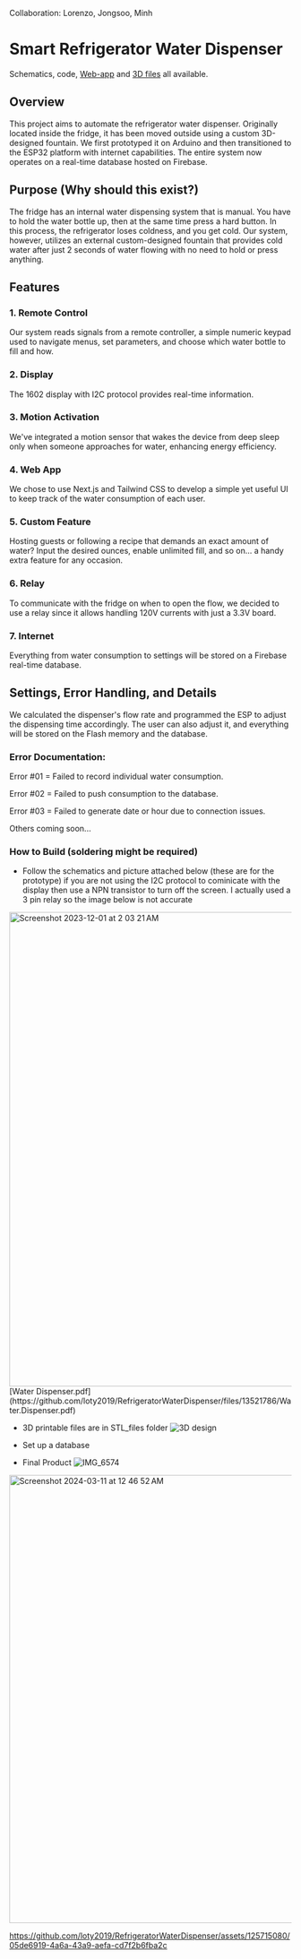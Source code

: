 Collaboration: Lorenzo, Jongsoo, Minh

# Smart Refrigerator Water Dispenser

Schematics, code, [Web-app](https://github.com/loty2019/water-dispenser-web) and [3D files](https://github.com/loty2019/RefrigeratorWaterDispenser/tree/RelayWaterDispenser/STL%20files) all available.

## Overview
This project aims to automate the refrigerator water dispenser. Originally located inside the fridge, it has been moved outside using a custom 3D-designed fountain. We first prototyped it on Arduino and then transitioned to the ESP32 platform with internet capabilities. The entire system now operates on a real-time database hosted on Firebase.

## Purpose (Why should this exist?)

The fridge has an internal water dispensing system that is manual. You have to hold the water bottle up, then at the same time press a hard button. In this process, the refrigerator loses coldness, and you get cold. Our system, however, utilizes an external custom-designed fountain that provides cold water after just 2 seconds of water flowing with no need to hold or press anything.

## Features

### 1. Remote Control

Our system reads signals from a remote controller, a simple numeric keypad used to navigate menus, set parameters, and choose which water bottle to fill and how.

### 2. Display

The 1602 display with I2C protocol provides real-time information.

### 3. Motion Activation

We've integrated a motion sensor that wakes the device from deep sleep only when someone approaches for water, enhancing energy efficiency.

### 4. Web App

We chose to use Next.js and Tailwind CSS to develop a simple yet useful UI to keep track of the water consumption of each user.

### 5. Custom Feature

Hosting guests or following a recipe that demands an exact amount of water? Input the desired ounces, enable unlimited fill, and so on... a handy extra feature for any occasion.

### 6. Relay

To communicate with the fridge on when to open the flow, we decided to use a relay since it allows handling 120V currents with just a 3.3V board.

### 7. Internet

Everything from water consumption to settings will be stored on a Firebase real-time database.

## Settings, Error Handling, and Details

We calculated the dispenser's flow rate and programmed the ESP to adjust the dispensing time accordingly. The user can also adjust it, and everything will be stored on the Flash memory and the database.

### Error Documentation:
Error #01 = Failed to record individual water consumption.

Error #02 = Failed to push consumption to the database.

Error #03 = Failed to generate date or hour due to connection issues.

Others coming soon...

### How to Build (soldering might be required)

- Follow the schematics and picture attached below (these are for the prototype) if you are not using the I2C protocol to cominicate with the display then use a NPN transistor to turn off the screen.
  I actually used a 3 pin relay so the image below is not accurate
<img width="847" alt="Screenshot 2023-12-01 at 2 03 21 AM" src="https://github.com/loty2019/RefrigeratorWaterDispenser/assets/125715080/e65917bb-6f01-427a-8e4f-efa38740c8e7">
[Water Dispenser.pdf](https://github.com/loty2019/RefrigeratorWaterDispenser/files/13521786/Water.Dispenser.pdf)

- 3D printable files are in STL_files folder
![3D design](https://github.com/loty2019/RefrigeratorWaterDispenser/assets/125715080/bef2b874-d871-40e2-90d2-5a8ef3ee35ca)

- Set up a database

- Final Product
![IMG_6574](https://github.com/loty2019/RefrigeratorWaterDispenser/assets/125715080/eec4cd2e-dd6b-4101-a653-195c64f9b052)
<img width="800" alt="Screenshot 2024-03-11 at 12 46 52 AM" src="https://github.com/loty2019/RefrigeratorWaterDispenser/assets/125715080/22d49679-acf0-44b1-ab46-83fabc56e08a">


https://github.com/loty2019/RefrigeratorWaterDispenser/assets/125715080/05de6919-4a6a-43a9-aefa-cd7f2b6fba2c



